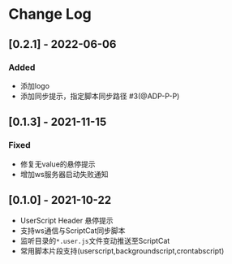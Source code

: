 # Change Log

## [0.2.1] - 2022-06-06

### Added

- 添加logo
- 添加同步提示，指定脚本同步路径 #3(@ADP-P-P)

## [0.1.3] - 2021-11-15

### Fixed

- 修复无value的悬停提示
- 增加ws服务器启动失败通知

## [0.1.0] - 2021-10-22

- UserScript Header 悬停提示
- 支持ws通信与ScriptCat同步脚本
- 监听目录的`*.user.js`文件变动推送至ScriptCat
- 常用脚本片段支持(userscript,backgroundscript,crontabscript)
